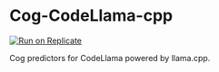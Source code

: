 # Cog-CodeLlama-cpp

[![Run on Replicate](https://replicate.com/meta/codellama-34b-instruct/badge)](https://replicate.com/meta/codellama-34b-instruct
)

Cog predictors for CodeLlama powered by llama.cpp.
